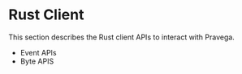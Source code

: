 # Rust Client

This section describes the Rust client APIs to interact with Pravega. 
- Event APIs
- Byte APIS
